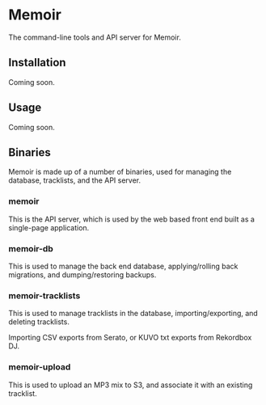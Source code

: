 # Memoir

The command-line tools and API server for Memoir.

## Installation

Coming soon.

## Usage

Coming soon.

## Binaries

Memoir is made up of a number of binaries, used for managing the database,
tracklists, and the API server.

### memoir

This is the API server, which is used by the web based front end built as a
single-page application.

### memoir-db

This is used to manage the back end database, applying/rolling back migrations,
and dumping/restoring backups.

### memoir-tracklists

This is used to manage tracklists in the database, importing/exporting, and
deleting tracklists.

Importing CSV exports from Serato, or KUVO txt exports from Rekordbox DJ.

### memoir-upload

This is used to upload an MP3 mix to S3, and associate it with an existing
tracklist.

